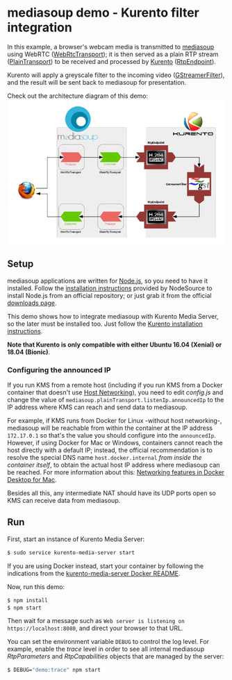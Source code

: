 # mediasoup demo - Kurento filter integration

In this example, a browser's webcam media is transmitted to [mediasoup](https://mediasoup.org/) using WebRTC ([WebRtcTransport](https://mediasoup.org/documentation/v3/mediasoup/api/#WebRtcTransport)); it is then served as a plain RTP stream ([PlainTransport](https://mediasoup.org/documentation/v3/mediasoup/api/#PlainTransport)) to be received and processed by [Kurento](https://www.kurento.org/) ([RtpEndpoint](https://doc-kurento.readthedocs.io/en/stable/_static/client-jsdoc/module-elements.RtpEndpoint.html)).

Kurento will apply a greyscale filter to the incoming video ([GStreamerFilter](https://doc-kurento.readthedocs.io/en/stable/_static/client-jsdoc/module-filters.GStreamerFilter.html)), and the result will be sent back to mediasoup for presentation.

Check out the architecture diagram of this demo:
![image](diagram.png)



## Setup

mediasoup applications are written for [Node.js](https://nodejs.org/), so you need to have it installed. Follow the [installation instructions](https://github.com/nodesource/distributions/blob/master/README.md) provided by NodeSource to install Node.js from an official repository; or just grab it from the official [downloads page](https://nodejs.org/en/download/).

This demo shows how to integrate mediasoup with Kurento Media Server, so the later must be installed too. Just follow the [Kurento installation instructions](https://doc-kurento.readthedocs.io/en/stable/user/installation.html#local-installation).

**Note that Kurento is only compatible with either Ubuntu 16.04 (Xenial) or 18.04 (Bionic)**.



### Configuring the announced IP

If you run KMS from a remote host (including if you run KMS from a Docker container that doesn't use [Host Networking](https://docs.docker.com/network/host/)), you need to edit *config.js* and change the value of `mediasoup.plainTransport.listenIp.announcedIp` to the IP address where KMS can reach and send data to mediasoup.

For example, if KMS runs from Docker for Linux -without host networking-, mediasoup will be reachable from within the container at the IP address `172.17.0.1` so that's the value you should configure into the `announcedIp`. However, if using Docker for Mac or Windows, containers cannot reach the host directly with a default IP; instead, the official recommendation is to resolve the special DNS name `host.docker.internal` *from inside the container itself*, to obtain the actual host IP address where mediasoup can be reached. For more information about this: [Networking features in Docker Desktop for Mac](https://docs.docker.com/docker-for-mac/networking/).

Besides all this, any intermediate NAT should have its UDP ports open so KMS can receive data from mediasoup.



## Run

First, start an instance of Kurento Media Server:

```sh
$ sudo service kurento-media-server start
```

If you are using Docker instead, start your container by following the indications from the [kurento-media-server Docker README](https://hub.docker.com/r/kurento/kurento-media-server/).

Now, run this demo:

```sh
$ npm install
$ npm start
```

Then wait for a message such as `Web server is listening on https://localhost:8080`, and direct your browser to that URL.

You can set the environment variable `DEBUG` to control the log level. For example, enable the *trace* level in order to see all internal mediasoup *RtpParameters* and *RtpCapabilities* objects that are managed by the server:

```sh
$ DEBUG="demo:trace" npm start
```
